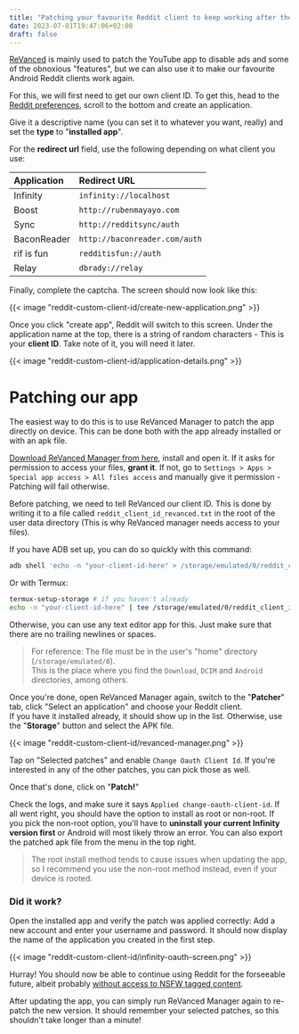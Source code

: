 ```yaml
---
title: "Patching your favourite Reddit client to keep working after the API pricing change"
date: 2023-07-01T19:47:06+02:00
draft: false
---
```


[ReVanced](https://github.com/revanced) is mainly used to patch the YouTube app to disable ads and some of the obnoxious "features", but we can also use it to make our favourite Android Reddit clients work again.
<!--more-->
For this, we will first need to get our own client ID. To get this, head to the [Reddit preferences](https://old.reddit.com/prefs/apps/), scroll to the bottom and create an application.

Give it a descriptive name (you can set it to whatever you want, really) and set the **type** to "**installed app**".

For the **redirect url** field, use the following depending on what client you use:

| Application | Redirect URL                  |
| :---------- | :---------------------------- |
| Infinity    | `infinity://localhost`        |
| Boost       | `http://rubenmayayo.com`      |
| Sync        | `http://redditsync/auth`      |
| BaconReader | `http://baconreader.com/auth` |
| rif is fun  | `redditisfun://auth`          |
| Relay       | `dbrady://relay`              |

Finally, complete the captcha. The screen should now look like this:

{{< image "reddit-custom-client-id/create-new-application.png" >}}

Once you click "create app", Reddit will switch to this screen. Under the application name at the top, there is a string of random characters - This is your **client ID**. Take note of it, you will need it later.

{{< image "reddit-custom-client-id/application-details.png" >}}

# Patching our app

<!-- ## On device -->

The easiest way to do this is to use ReVanced Manager to patch the app directly on device. This can be done both with the app already installed or with an apk file.

[Download ReVanced Manager from here](https://github.com/revanced/revanced-manager/releases/latest), install and open it. If it asks for permission to access your files, **grant it**. If not, go to `Settings > Apps > Special app access > All files access` and manually give it permission - Patching will fail otherwise.

Before patching, we need to tell ReVanced our client ID. This is done by writing it to a file called `reddit_client_id_revanced.txt` in the root of the user data directory (This is why ReVanced manager needs access to your files).

If you have ADB set up, you can do so quickly with this command:
```bash
adb shell 'echo -n "your-client-id-here" > /storage/emulated/0/reddit_client_id_revanced.txt'
```

Or with Termux:
```bash
termux-setup-storage # if you haven't already
echo -n "your-client-id-here" | tee /storage/emulated/0/reddit_client_id_revanced.txt
```

Otherwise, you can use any text editor app for this. Just make sure that there are no trailing newlines or spaces.

> For reference: The file must be in the user's "home" directory (`/storage/emulated/0`). \
> This is the place where you find the `Download`, `DCIM` and `Android` directories, among others.

Once you're done, open ReVanced Manager again, switch to the "**Patcher**" tab, click "Select an application" and choose your Reddit client. \
If you have it installed already, it should show up in the list. Otherwise, use the "**Storage**" button and select the APK file.

{{< image "reddit-custom-client-id/revanced-manager.png" >}}

Tap on "Selected patches" and enable `Change Oauth Client Id`. If you're interested in any of the other patches, you can pick those as well.

Once that's done, click on "**Patch!**"

Check the logs, and make sure it says `Applied change-oauth-client-id`. If all went right, you should have the option to install as root or non-root. If you pick the non-root option, you'll have to **uninstall your current Infinity version first** or Android will most likely throw an error. You can also export the patched apk file from the menu in the top right.

> The root install method tends to cause issues when updating the app, so I recommend you use the non-root method instead, even if your device is rooted.

### Did it work?

Open the installed app and verify the patch was applied correctly: Add a new account and enter your username and password. It should now display the name of the application you created in the first step.

{{< image "reddit-custom-client-id/infinity-oauth-screen.png" >}}

Hurray! You should now be able to continue using Reddit for the forseeable future, albeit probably [without access to NSFW tagged content](https://www.reddit.com/r/redditsync/comments/12qwwjh/an_update_regarding_reddits_api_changes_to_how/).

After updating the app, you can simply run ReVanced Manager again to re-patch the new version. It should remember your selected patches, so this shouldn't take longer than a minute!

<!--
## Using ReVanced CLI

If ReVanced Manager doesn't work, we can also use the ReVanced CLI to patch an APK file on our computer. This is more advanced and will be tedious to do every time you update the app, so only do this if you need to.

Download [the JAR file from here](https://github.com/revanced/revanced-cli/releases/tag/v2.21.5) and verify you can run it:

```bash
$ java -jar revanced-cli-2.21.5-all.jar
```

This should print an error message along with usage instructions.

You will also need the ReVanced Patches - Download the [JAR file from ReVanced's GitHub releases](https://github.com/revanced/revanced-patches/releases/latest).

Finally, create a file called `options.json` with your client ID:

```json
[
    {
        "patchName" : "change-oauth-client-id",
        "options" : [
            {
                "key" : "client-id",
                "value" : "put-your-client-id-here"
            }
        ]
    }
]
```

You can now patch the APK file! Run `java -jar revanced-cli-*.jar` again with the following flags:

| Flag | Value |
| :--- | :------ |
| `-a` | The unpatched input apk file |
| `-o` | The name of the patched output file |
| `-i` | List of patches we want to apply, in this case only `change-oauth-client-id` |
| `-b` | The patch bundle (`revanced-patches-vx.xx.x.jar`) |
| `--options` | Tell ReVanced to use `options.json`, where we specified the client ID |

The full command should look something like this:

```bash
java -jar revanced-cli.jar \
    -a Infinity-v6.0.2.apk \
    -o infinity-patched.apk \
    -i change-oauth-client-id \
    -b revanced-patches-*.jar \
    --options options.json
```

No errors? Great! Finally, you can install the patched apk and [make sure it was patched correctly](#did-it-work).
-->
